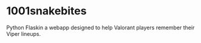 # 1001snakebites
Python Flaskin a webapp designed to help Valorant players remember their Viper lineups.
